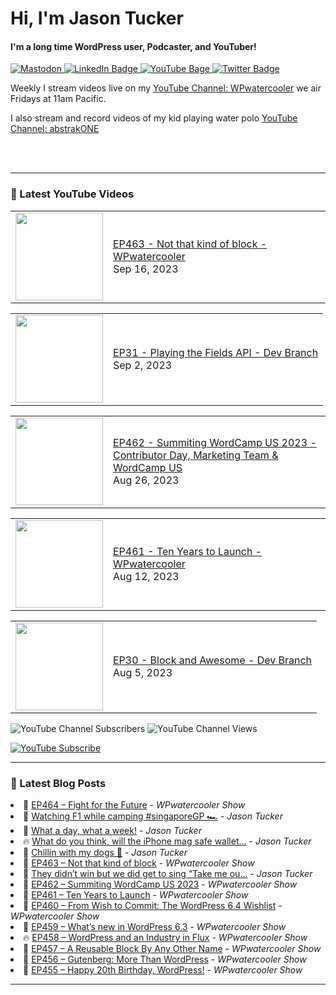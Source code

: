 # Hi, I'm Jason Tucker

#### I'm a long time WordPress user, Podcaster, and YouTuber!

<div id="badges">
  <a href="https://simian.rodeo/@jasontucker">
<img alt="Mastodon" src="https://img.shields.io/mastodon/follow/109265629430158597?domain=https%3A%2F%2Fsimian.rodeo&label=Follow%20%40jasontucker%40simianrodeo%20on%20Mastodon&logo=mastodon&style=for-the-badge">
  </a>
  <a href="https://linkedin.com/in/jasontucker">
    <img src="https://img.shields.io/badge/LinkedIn-blue?style=for-the-badge&logo=linkedin&logoColor=white" alt="LinkedIn Badge"/>
  </a>
  <a href="https://youtube.com/wpwatercooler">
    <img src="https://img.shields.io/youtube/channel/views/UCJwt6pUOwhJgmcJ9j-uS5Jw?label=YouTube&logo=YOUTUBE&style=for-the-badge" alt="YouTube Bage">
  </a>
  <a href="https://twitter.com/jasontucker">
    <img src="https://img.shields.io/badge/Twitter-grey?style=for-the-badge&logo=twitter&logoColor=white" alt="Twitter Badge"/>
  </a>
</div>


Weekly I stream videos live on my [YouTube Channel: WPwatercooler](https://youtube.com/wpwatercooler) we air Fridays at 11am Pacific.

I also stream and record videos of my kid playing water polo [YouTube Channel: abstrakONE](https://youtube.com/abstrakone)



<br />
<br />

---

### 🎥 Latest YouTube Videos

<!-- YOUTUBE:START --><table><tr><td><a href="https://www.youtube.com/watch?v=HiW01UOPkJM"><img width="140px" src="https://i.ytimg.com/vi/HiW01UOPkJM/mqdefault.jpg"></a></td>
<td><a href="https://www.youtube.com/watch?v=HiW01UOPkJM">EP463 - Not that kind of block - WPwatercooler</a><br/>Sep 16, 2023</td></tr></table>
<table><tr><td><a href="https://www.youtube.com/watch?v=L6KhmhFq_qs"><img width="140px" src="https://i.ytimg.com/vi/L6KhmhFq_qs/mqdefault.jpg"></a></td>
<td><a href="https://www.youtube.com/watch?v=L6KhmhFq_qs">EP31 - Playing the Fields API - Dev Branch</a><br/>Sep 2, 2023</td></tr></table>
<table><tr><td><a href="https://www.youtube.com/watch?v=xwpNFhdYDE4"><img width="140px" src="https://i.ytimg.com/vi/xwpNFhdYDE4/mqdefault.jpg"></a></td>
<td><a href="https://www.youtube.com/watch?v=xwpNFhdYDE4">EP462 - Summiting WordCamp US 2023 - Contributor Day, Marketing Team &amp; WordCamp US</a><br/>Aug 26, 2023</td></tr></table>
<table><tr><td><a href="https://www.youtube.com/watch?v=cIwdvi3okms"><img width="140px" src="https://i.ytimg.com/vi/cIwdvi3okms/mqdefault.jpg"></a></td>
<td><a href="https://www.youtube.com/watch?v=cIwdvi3okms">EP461 - Ten Years to Launch - WPwatercooler</a><br/>Aug 12, 2023</td></tr></table>
<table><tr><td><a href="https://www.youtube.com/watch?v=3CB6wJGYISg"><img width="140px" src="https://i.ytimg.com/vi/3CB6wJGYISg/mqdefault.jpg"></a></td>
<td><a href="https://www.youtube.com/watch?v=3CB6wJGYISg">EP30 - Block and Awesome - Dev Branch</a><br/>Aug 5, 2023</td></tr></table>
<!-- YOUTUBE:END -->


![YouTube Channel Subscribers](https://img.shields.io/youtube/channel/subscribers/UCJwt6pUOwhJgmcJ9j-uS5Jw?style=social)
![YouTube Channel Views](https://img.shields.io/youtube/channel/views/UCJwt6pUOwhJgmcJ9j-uS5Jw?style=social)
<br />

[![YouTube Subscribe](https://img.shields.io/badge/YouTube_@wpwatercooler-SUBSCRIBE-red?logo=youtube&style=for-the-badge&logoColor=red)](https://www.youtube.com/wpwatercooler?sub_confirmation=1) 




---

### 📑 Latest Blog Posts

<!-- BLOG-POST-LIST:START --><li>🚀 <a href='https://wpwatercooler.com/wpwatercooler/ep464-fight-for-the-future/'>EP464 – Fight for the Future</a> - <em>WPwatercooler Show</em></li><li>💫 <a href='https://jasontucker.blog/2023/09/17/watching-f-while.html'>Watching F1 while camping #singaporeGP 🏎️</a> - <em>Jason Tucker</em></li><li>🚀 <a href='https://jasontucker.blog/2023/09/15/what-a-day.html'>What a day, what a week!</a> - <em>Jason Tucker</em></li><li>🔥 <a href='https://jasontucker.blog/2023/09/15/what-do-you.html'>What do you think, will the iPhone mag safe wallet...</a> - <em>Jason Tucker</em></li><li>💫 <a href='https://jasontucker.blog/2023/09/15/chillin-with-my.html'>Chillin with my dogs 🐶</a> - <em>Jason Tucker</em></li><li>💯 <a href='https://wpwatercooler.com/wpwatercooler/ep463-not-that-kind-of-block/'>EP463 – Not that kind of block</a> - <em>WPwatercooler Show</em></li><li>🚀 <a href='https://jasontucker.blog/2023/09/14/they-didnt-win.html'>They didn’t win but we did get to sing “Take me ou...</a> - <em>Jason Tucker</em></li><li>💫 <a href='https://wpwatercooler.com/wpwatercooler/ep462-summiting-wordcamp-us-2023/'>EP462 – Summiting WordCamp US 2023</a> - <em>WPwatercooler Show</em></li><li>💯 <a href='https://wpwatercooler.com/wpwatercooler/ep461-ten-years-to-launch/'>EP461 – Ten Years to Launch</a> - <em>WPwatercooler Show</em></li><li>🚀 <a href='https://wpwatercooler.com/wpwatercooler/ep460-from-wish-to-commit-the-wordpress-6-4-wishlist/'>EP460 – From Wish to Commit: The WordPress 6.4 Wishlist</a> - <em>WPwatercooler Show</em></li><li>💫 <a href='https://wpwatercooler.com/wpwatercooler/ep459-whats-new-in-wordpress-6-3/'>EP459 – What’s new in WordPress 6.3</a> - <em>WPwatercooler Show</em></li><li>🔥 <a href='https://wpwatercooler.com/wpwatercooler/ep458-wordpress-and-an-industry-in-flux/'>EP458 – WordPress and an Industry in Flux</a> - <em>WPwatercooler Show</em></li><li>💯 <a href='https://wpwatercooler.com/wpwatercooler/ep457-a-reusable-block-by-any-other-name/'>EP457 – A Reusable Block By Any Other Name</a> - <em>WPwatercooler Show</em></li><li>🚀 <a href='https://wpwatercooler.com/wpwatercooler/ep456-gutenberg-more-than-wordpress/'>EP456 – Gutenberg: More Than WordPress</a> - <em>WPwatercooler Show</em></li><li>💫 <a href='https://wpwatercooler.com/wpwatercooler/ep455-happy-20th-birthday-wordpress/'>EP455 – Happy 20th Birthday, WordPress!</a> - <em>WPwatercooler Show</em></li><!-- BLOG-POST-LIST:END -->


---
